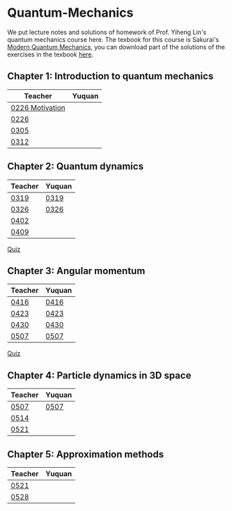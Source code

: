 # Quantum-Mechanics

We put lecture notes and solutions of homework of Prof. Yiheng Lin's quantum mechanics course here. The texbook for this course is Sakurai's [Modern Quantum Mechanics](https://github.com/YQChen-QI/Quantum-Mechanics/blob/master/Modern%20Quantum%20Mechanics%20%5BJ.J.Sakurai%5D.pdf), you can download part of the solutions of the exercises in the texbook [here](https://github.com/YQChen-QI/Quantum-Mechanics/blob/master/Modern%20Quantum%20Mechanics%20Solutions%20%5BJ.J.Sakurai%5D.pdf).

## Chapter 1: Introduction to quantum mechanics

|Teacher|Yuquan|
|---|---|
|[0226 Motivation](https://github.com/YQChen-QI/Quantum-Mechanics/blob/master/Lecture%20notes(teacher)/Chapter%201/0226%20motivation.pdf)|
|[0226](https://github.com/YQChen-QI/Quantum-Mechanics/blob/master/Lecture%20notes(teacher)/Chapter%201/0226.pdf)|
|[0305](https://github.com/YQChen-QI/Quantum-Mechanics/blob/master/Lecture%20notes(teacher)/Chapter%201/0305.pdf)|
|[0312](https://github.com/YQChen-QI/Quantum-Mechanics/blob/master/Lecture%20notes(teacher)/Chapter%201/0312.pdf)|

## Chapter 2: Quantum dynamics

|Teacher|Yuquan|
|---|---|
|[0319](https://github.com/YQChen-QI/Quantum-Mechanics/blob/master/Lecture%20notes(teacher)/Chapter%202/0319.pdf)|[0319](https://github.com/YQChen-QI/Quantum-Mechanics/blob/master/Lecture%20notes(me)/Chapter%202/0319.pdf)|
|[0326](https://github.com/YQChen-QI/Quantum-Mechanics/blob/master/Lecture%20notes(teacher)/Chapter%202/0326.pdf)|[0326](https://github.com/YQChen-QI/Quantum-Mechanics/blob/master/Lecture%20notes(me)/Chapter%202/0326.pdf)|
|[0402](https://github.com/YQChen-QI/Quantum-Mechanics/blob/master/Lecture%20notes(teacher)/Chapter%202/0402.pdf)|
|[0409](https://github.com/YQChen-QI/Quantum-Mechanics/blob/master/Lecture%20notes(teacher)/Chapter%202/0409.pdf)|

[Quiz](https://github.com/YQChen-QI/Quantum-Mechanics/blob/master/Quiz/Quiz%202.pdf)

## Chapter 3: Angular momentum

|Teacher|Yuquan|
|---|---|
|[0416](https://github.com/YQChen-QI/Quantum-Mechanics/blob/master/Lecture%20notes(teacher)/Chapter%203/0416.pdf)|[0416](https://github.com/YQChen-QI/Quantum-Mechanics/blob/master/Lecture%20notes(me)/Chapter%203/0416.pdf)|
|[0423](https://github.com/YQChen-QI/Quantum-Mechanics/blob/master/Lecture%20notes(teacher)/Chapter%203/0423.pdf)|[0423](https://github.com/YQChen-QI/Quantum-Mechanics/blob/master/Lecture%20notes(me)/Chapter%203/0423.pdf)|
|[0430](https://github.com/YQChen-QI/Quantum-Mechanics/blob/master/Lecture%20notes(teacher)/Chapter%203/0430.pdf)|[0430](https://github.com/YQChen-QI/Quantum-Mechanics/blob/master/Lecture%20notes(me)/Chapter%203/0430.pdf)|
|[0507](https://github.com/YQChen-QI/Quantum-Mechanics/blob/master/Lecture%20notes(teacher)/Chapter%203/0507.pdf)|[0507](https://github.com/YQChen-QI/Quantum-Mechanics/blob/master/Lecture%20notes(me)/Chapter%203/0507.pdf)|

[Quiz]()

## Chapter 4: Particle dynamics in 3D space

|Teacher|Yuquan|
|---|---|
|[0507](https://github.com/YQChen-QI/Quantum-Mechanics/blob/master/Lecture%20notes(teacher)/Chapter%204/0507.pdf)|[0507](https://github.com/YQChen-QI/Quantum-Mechanics/blob/master/Lecture%20notes(me)/Chapter%204/0507.pdf)|
|[0514](https://github.com/YQChen-QI/Quantum-Mechanics/blob/master/Lecture%20notes(teacher)/Chapter%204/0514.pdf)||
|[0521](https://github.com/YQChen-QI/Quantum-Mechanics/blob/master/Lecture%20notes(teacher)/Chapter%204/0521.pdf)||

## Chapter 5: Approximation methods

| Teacher                                                      | Yuquan |
| ------------------------------------------------------------ | ------ |
| [0521](https://github.com/YQChen-QI/Quantum-Mechanics/blob/master/Lecture%20notes(teacher)/Chapter%205/0521.pdf) |        |
| [0528](https://github.com/YQChen-QI/Quantum-Mechanics/blob/master/Lecture%20notes(teacher)/Chapter%205/0528.pdf) |        |



